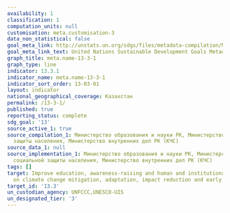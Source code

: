 ```yaml
---
availability: 1
classification: 1
computation_units: null
customisation: meta.customisation-3
data_non_statistical: false
goal_meta_link: http://unstats.un.org/sdgs/files/metadata-compilation/Metadata-Goal-13.pdf
goal_meta_link_text: United Nations Sustainable Development Goals Metadata (pdf 759kB)
graph_title: meta.name-13-3-1
graph_type: line
indicator: 13.3.1
indicator_name: meta.name-13-3-1
indicator_sort_order: 13-03-01
layout: indicator
national_geographical_coverage: Казахстан
permalink: /13-3-1/
published: true
reporting_status: complete
sdg_goal: '13'
source_active_1: true
source_compilation_1: Министерство образования и науки РК, Министерство труда и социальной
  защиты населения, Министерство внутренних дел РК (КЧС)
source_data_1: null
source_implementation_1: Министерство образования и науки РК, Министерство труда и
  социальной защиты населения, Министерство внутренних дел РК (КЧС)
tags: []
target: Improve education, awareness-raising and human and institutional capacity
  on climate change mitigation, adaptation, impact reduction and early warning
target_id: '13.3'
un_custodian_agency: UNFCCC,UNESCO-UIS
un_designated_tier: '3'
---
```

